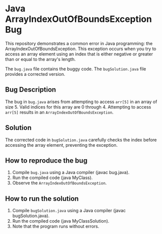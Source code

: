 # Java ArrayIndexOutOfBoundsException Bug
This repository demonstrates a common error in Java programming: the ArrayIndexOutOfBoundsException. This exception occurs when you try to access an array element using an index that is either negative or greater than or equal to the array's length.

The `bug.java` file contains the buggy code. The `bugSolution.java` file provides a corrected version.

## Bug Description
The bug in `bug.java` arises from attempting to access `arr[5]` in an array of size 5.  Valid indices for this array are 0 through 4. Attempting to access `arr[5]` results in an `ArrayIndexOutOfBoundsException`.

## Solution
The corrected code in `bugSolution.java` carefully checks the index before accessing the array element, preventing the exception.

## How to reproduce the bug
1. Compile `bug.java` using a Java compiler (javac bug.java).
2. Run the compiled code (java MyClass).
3. Observe the `ArrayIndexOutOfBoundsException`.

## How to run the solution
1. Compile `bugSolution.java` using a Java compiler (javac bugSolution.java).
2. Run the compiled code (java MyClassSolution).
3. Note that the program runs without errors.